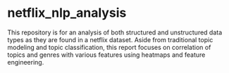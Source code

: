 # netflix_nlp_analysis
This repository is for an analysis of both structured and unstructured data types as they are found in a netflix dataset. Aside from traditional topic modeling and topic classification, this report focuses on correlation of topics and genres with various features using heatmaps and feature engineering.
